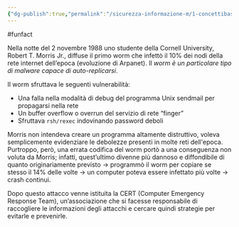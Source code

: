```yaml
---
{"dg-publish":true,"permalink":"/sicurezza-informazione-m/1-concettibase/morris-worm/"}
---
```


#funfact 

Nella notte del 2 novembre 1988 uno studente della Cornell University, Robert T. Morris Jr., diffuse il primo worm che infettò il 10% dei nodi della rete internet dell’epoca (evoluzione di Arpanet). Il _worm è un particolare tipo di malware capace di auto-replicarsi_. 

Il worm sfruttava le seguenti vulnerabilità: 
- Una falla nella modalità di debug del programma Unix sendmail per propagarsi nella rete
- Un buffer overflow o overrun del servizio di rete “finger”
- Sfruttava `rsh/rexec` indovinando password deboli 

Morris non intendeva creare un programma altamente distruttivo, voleva semplicemente evidenziare le debolezze presenti in molte reti dell'epoca. Purtroppo, però, una errata codifica del worm portò a una conseguenza non voluta da Morris; infatti, quest’ultimo divenne più dannoso e diffondibile di quanto originariamente previsto -> programmò il worm per copiare se stesso il 14% delle volte -> un computer poteva essere infettato più volte -> crash continui. 

Dopo questo attacco venne istituita la CERT (Computer Emergency Response Team), un’associazione che si facesse responsabile di raccogliere le informazioni degli attacchi e cercare quindi strategie per evitarle e prevenirle.
